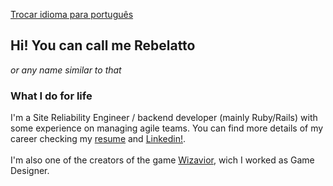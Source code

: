[Trocar idioma para português](https://github.com/rodrigo)

## Hi! You can call me Rebelatto
_or any name similar to that_

### What I do for life
I'm a Site Reliability Engineer / backend developer (mainly Ruby/Rails) with some experience on managing agile teams. You can find more details of my career checking my [resume](https://drive.google.com/file/d/1aDn6WTMV-mpYsOma4OVbrbkGFE_0CoAP/view?usp=drive_link) and [Linkedin!](https://www.linkedin.com/in/rebelatto/).
<br/><br/>
I'm also one of the creators of the game [Wizavior](https://www.facebook.com/wizaviorgame), wich I worked as Game Designer.
